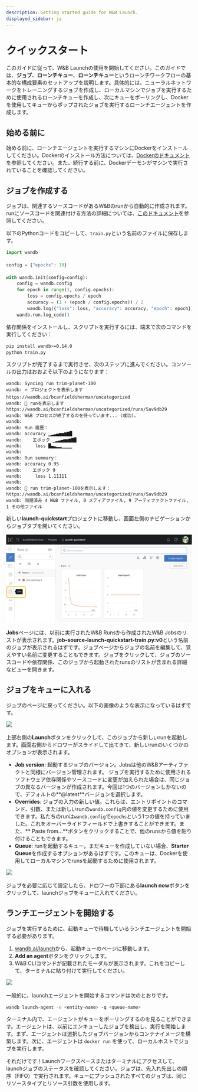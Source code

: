```yaml
---
description: Getting started guide for W&B Launch.
displayed_sidebar: ja
---
```


# クイックスタート

このガイドに従って、W&B Launchの使用を開始してください。このガイドでは、**ジョブ**、**ローンチキュー**、**ローンチキュー**というローンチワークフローの基本的な構成要素のセットアップを説明します。具体的には、ニューラルネットワークをトレーニングするジョブを作成し、ローカルマシンでジョブを実行するために使用されるローンチキューを作成し、次にキューをポーリングし、Dockerを使用してキューからポップされたジョブを実行するローンチエージェントを作成します。

## 始める前に
始める前に、ローンチエージェントを実行するマシンにDockerをインストールしてください。Dockerのインストール方法については、[Dockerのドキュメント](https://docs.docker.com/get-docker/)を参照してください。また、続行する前に、Dockerデーモンがマシンで実行されていることを確認してください。

## ジョブを作成する

ジョブは、関連するソースコードがあるW&Bのrunから自動的に作成されます。runにソースコードを関連付ける方法の詳細については、[このドキュメント](create-job.md)を参照してください。

以下のPythonコードをコピーして、`train.py`という名前のファイルに保存します。

```python
import wandb

config = {"epochs": 10}

with wandb.init(config=config):
    config = wandb.config
    for epoch in range(1, config.epochs):
        loss = config.epochs / epoch
        accuracy = (1 + (epoch / config.epochs)) / 2
        wandb.log({"loss": loss, "accuracy": accuracy, "epoch": epoch})
    wandb.run.log_code()
```
依存関係をインストールし、スクリプトを実行するには、端末で次のコマンドを実行してください：

```bash
pip install wandb>=0.14.0
python train.py
```

スクリプトが完了するまで実行させ、次のステップに進んでください。コンソールの出力はおおよそ以下のようになります：

```
wandb: Syncing run trim-planet-100
wandb: ⭐️ プロジェクトを表示します https://wandb.ai/bcanfieldsherman/uncategorized
wandb: 🚀 runを表示します https://wandb.ai/bcanfieldsherman/uncategorized/runs/5av9db29
wandb: W&B プロセスが終了するのを待っています... (成功)。
wandb: 
wandb: Run 履歴：
wandb: accuracy ▁▂▃▄▅▅▆▇█
wandb:    エポック ▁▂▃▄▅▅▆▇█
wandb:     loss █▄▃▂▂▁▁▁▁
wandb: 
wandb: Run summary：
wandb: accuracy 0.95
wandb:    エポック 9
wandb:     loss 1.11111
wandb: 
wandb: 🚀 run trim-planet-100を表示します： https://wandb.ai/bcanfieldsherman/uncategorized/runs/5av9db29
wandb: 同期済み 4 W&B ファイル, 0 メディアファイル, 9 アーティファクトファイル, 1 その他ファイル
```
新しい**launch-quickstart**プロジェクトに移動し、画面左側のナビゲーションからジョブタブを開いてください。

![](/images/launch/jobs-tab.png)

**Jobs**ページには、以前に実行されたW&B Runsから作成されたW&B Jobsのリストが表示されます。**job-source-launch-quickstart-train.py:v0**という名前のジョブが表示されるはずです。ジョブページからジョブの名前を編集して、覚えやすい名前に変更することもできます。ジョブをクリックして、ジョブのソースコードや依存関係、このジョブから起動されたrunsのリストが含まれる詳細なビューを開きます。

## ジョブをキューに入れる

ジョブのページに戻ってください。以下の画像のような表示になっているはずです。

![](/images/launch/simple-job.png)

上部右側の**Launch**ボタンをクリックして、このジョブから新しいrunを起動します。画面右側からドロワーがスライドして出てきて、新しいrunのいくつかのオプションが表示されます。

* **Job version**: 起動するジョブのバージョン。Jobsは他のW&Bアーティファクトと同様にバージョン管理されます。 ジョブを実行するために使用されるソフトウェア依存関係やソースコードに変更が加えられた場合は、同じジョブの異なるバージョンが作成されます。今回は1つのバージョンしかないので、デフォルトの**@latest**バージョンを選択します。
* **Overrides**: ジョブの入力の新しい値。これらは、エントリポイントのコマンド、引数、または新しいrunの`wandb.config`内の値を変更するために使用できます。私たちのrunは`wandb.config`で`epochs`という1つの値を持っていました。これをオーバーライドフィールドで上書きすることができます。また、** Paste from...**ボタンをクリックすることで、他のrunsから値を貼り付けることもできます。
* **Queue**: runを起動するキュー。まだキューを作成していない場合、**Starter Queue**を作成するオプションがあるはずです。このキューは、Dockerを使用してローカルマシンでrunsを起動するために使用されます。

![](/images/launch/starter-launch.gif)

ジョブを必要に応じて設定したら、ドロワーの下部にある**launch now**ボタンをクリックして、launchジョブをキューに入れてください。

## ランチエージェントを開始する

ジョブを実行するために、起動キューで待機しているランチエージェントを開始する必要があります。

1. [wandb.ai/launch](https://wandb.ai/launch)から、起動キューのページに移動します。
2. **Add an agent**ボタンをクリックします。
3. W&B CLIコマンドが記載されたモーダルが表示されます。これをコピーして、ターミナルに貼り付けて実行してください。

![](/images/launch/activate_starter_queue_agent.png)

一般的に、launchエージェントを開始するコマンドは次のとおりです。

```bash
wandb launch-agent -e <entity-name> -q <queue-name>
```

ターミナル内で、エージェントがキューをポーリングするのを見ることができます。エージェントは、以前にエンキューしたジョブを検出し、実行を開始します。まず、エージェントは選択したジョブバージョンからコンテナイメージを構築します。次に、エージェントは `docker run` を使って、ローカルホストでジョブを実行します。

それだけです！Launchワークスペースまたはターミナルにアクセスして、launchジョブのステータスを確認してください。ジョブは、先入れ先出しの順序（FIFO）で実行されます。キューにプッシュされたすべてのジョブは、同じリソースタイプとリソース引数を使用します。